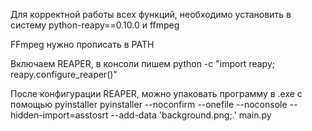 Для корректной работы всех функций, необходимо установить в систему python-reapy==0.10.0 и ffmpeg

FFmpeg нужно прописать в PATH

Включаем REAPER, в консоли пишем python -c "import reapy; reapy.configure_reaper()"

После конфигурации REAPER, можно упаковать программу в .exe с помощью pyinstaller
pyinstaller --noconfirm --onefile --noconsole --hidden-import=asstosrt --add-data 'background.png;.' main.py

